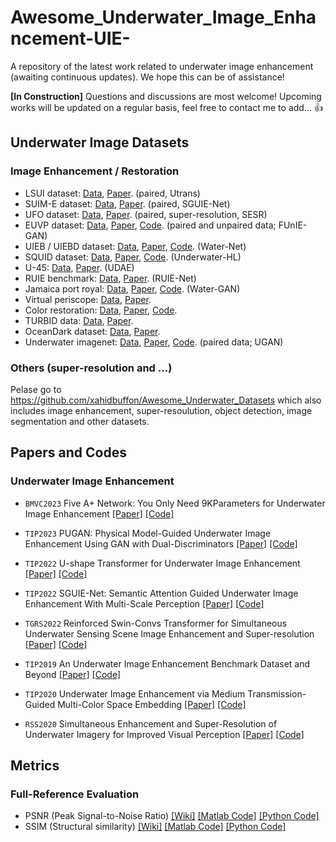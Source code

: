 # Awesome_Underwater_Image_Enhancement-UIE-
A repository of the latest work related to underwater image enhancement (awaiting continuous updates). 
We hope this can be of assistance!

**[In Construction]** 
Questions and discussions are most welcome! Upcoming works will be updated on a regular basis, feel free to contact me to add... 👍

## Underwater Image Datasets

### Image Enhancement / Restoration

- LSUI dataset: [Data](https://github.com/LintaoPeng/U-shape_Transformer_for_Underwater_Image_Enhancement), [Paper](https://arxiv.org/abs/2111.11843). (paired, Utrans)
- SUIM-E dataset: [Data](https://github.com/trentqq/SUIM-E), [Paper](https://ieeexplore.ieee.org/document/9930878). (paired, SGUIE-Net)
- UFO dataset: [Data](http://irvlab.cs.umn.edu/resources/ufo-120-dataset), [Paper](https://arxiv.org/abs/2002.01155v1). (paired, super-resolution, SESR)
- EUVP dataset: [Data](http://irvlab.cs.umn.edu/resources/euvp-dataset), [Paper](https://arxiv.org/abs/1903.09766), [Code](https://github.com/xahidbuffon/funie-gan). (paired and unpaired data; FUnIE-GAN)
- UIEB / UIEBD dataset: [Data](https://li-chongyi.github.io/proj_benchmark.html), [Paper](https://arxiv.org/abs/1901.05495), [Code](https://github.com/Li-Chongyi/Water-Net_Code). (Water-Net)
- SQUID dataset: [Data](http://csms.haifa.ac.il/profiles/tTreibitz/datasets/ambient_forwardlooking/index.html), [Paper](https://arxiv.org/abs/1811.01343), [Code](https://github.com/danaberman/underwater-hl). (Underwater-HL)
- U-45: [Data](https://github.com/IPNUISTlegal/underwater-test-dataset-U45-), [Paper](https://arxiv.org/abs/1906.06819). (UDAE)
- RUIE benchmark: [Data](https://github.com/dlut-dimt/Realworld-Underwater-Image-Enhancement-RUIE-Benchmark), [Paper](https://arxiv.org/abs/1901.05320). (RUIE-Net)
- Jamaica port royal: [Data](https://github.com/kskin/data), [Paper](https://arxiv.org/abs/1702.07392), [Code](https://github.com/kskin/WaterGAN/). (Water-GAN)
- Virtual periscope: [Data](http://webee.technion.ac.il/~yoav/research/random_distort.html), [Paper](https://ieeexplore.ieee.org/abstract/document/7448905).
- Color restoration: [Data](http://csms.haifa.ac.il/profiles/tTreibitz/datasets/ambient_forwardlooking/index.html), [Paper](https://arxiv.org/abs/1811.01343), [Code](https://github.com/danaberman/underwater-hl).
- TURBID data: [Data](http://amandaduarte.com.br/turbid/), [Paper](https://ieeexplore.ieee.org/abstract/document/7485524).
- OceanDark dataset: [Data](https://sites.google.com/view/oceandark/home), [Paper](https://www.mdpi.com/2313-433X/5/10/79).
- Underwater imagenet: [Data](http://irvlab.cs.umn.edu/resources/), [Paper](https://ieeexplore.ieee.org/document/8460552), [Code](https://github.com/cameronfabbri/Underwater-Color-Correction). (paired data; UGAN)

### Others (super-resolution and ...)
Pelase go to https://github.com/xahidbuffon/Awesome_Underwater_Datasets which also includes image enhancement, super-resoulution, object detection, image segmentation and other datasets.

## Papers and Codes

### Underwater Image Enhancement

* `BMVC2023` Five A+ Network: You Only Need 9KParameters for Underwater Image Enhancement [[Paper]](https://arxiv.org/abs/2305.08824#:~:text=In%20this%20work%2C%20we%20propose%20the%20Five%20A,FA%20%2B%20Net%20employs%20a%20two-stage%20enhancement%20structure.) [[Code]](https://github.com/Owen718/FiveAPlus-Network)

* `TIP2023` PUGAN: Physical Model-Guided Underwater Image Enhancement Using GAN with Dual-Discriminators [[Paper]](https://ieeexplore.ieee.org/document/10155564) [[Code]](https://github.com/rmcong/PUGAN_TIP2023)

* `TIP2022` U-shape Transformer for Underwater Image Enhancement [[Paper]](https://arxiv.org/abs/2111.11843) [[Code]](https://github.com/LintaoPeng/U-shape_Transformer_for_Underwater_Image_Enhancement)

* `TIP2022` SGUIE-Net: Semantic Attention Guided Underwater Image Enhancement With Multi-Scale Perception [[Paper]](https://ieeexplore.ieee.org/document/9930878) [[Code]](https://github.com/trentqq/SGUIE-Net_Simple)

* `TGRS2022` Reinforced Swin-Convs Transformer for Simultaneous Underwater Sensing Scene Image Enhancement and Super-resolution [[Paper]](https://arxiv.org/abs/2205.00434v1) [[Code]](https://github.com/TingdiRen/URSCT-SESR)

* `TIP2019` An Underwater Image Enhancement Benchmark Dataset and Beyond [[Paper]](https://ar5iv.labs.arxiv.org/html/1901.05495) [[Code]](https://github.com/Li-Chongyi/Water-Net_Code)

* `TIP2020` Underwater Image Enhancement via Medium Transmission-Guided Multi-Color Space Embedding [[Paper]](https://ieeexplore.ieee.org/document/9426457) [[Code]](https://github.com/Li-Chongyi/Ucolor)

* `RSS2020` Simultaneous Enhancement and Super-Resolution of Underwater Imagery for Improved Visual Perception [[Paper]](https://www.roboticsproceedings.org/rss16/p018.pdf) [[Code]](https://github.com/xahidbuffon/Deep_SESR)

## Metrics

### Full-Reference Evaluation

* PSNR (Peak Signal-to-Noise Ratio) [[Wiki]](https://en.wikipedia.org/wiki/Peak_signal-to-noise_ratio) [[Matlab Code]](https://www.mathworks.com/help/images/ref/psnr.html) [[Python Code]](https://github.com/aizvorski/video-quality)
 * SSIM (Structural similarity) [[Wiki]](https://en.wikipedia.org/wiki/Structural_similarity) [[Matlab Code]](http://www.cns.nyu.edu/~lcv/ssim/ssim_index.m) [[Python Code]](https://github.com/aizvorski/video-quality/blob/master/ssim.py)
